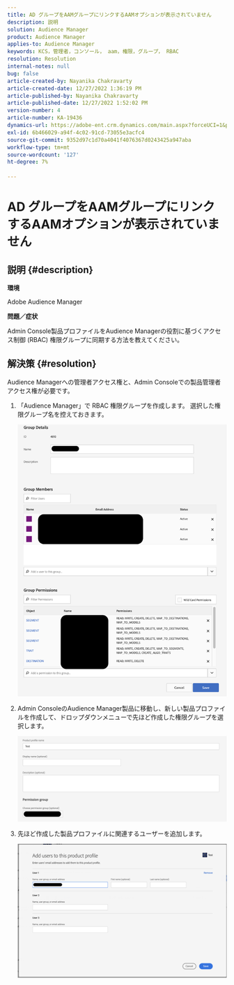 ```yaml
---
title: AD グループをAAMグループにリンクするAAMオプションが表示されていません
description: 説明
solution: Audience Manager
product: Audience Manager
applies-to: Audience Manager
keywords: KCS，管理者，コンソール， aam，権限，グループ， RBAC
resolution: Resolution
internal-notes: null
bug: false
article-created-by: Nayanika Chakravarty
article-created-date: 12/27/2022 1:36:19 PM
article-published-by: Nayanika Chakravarty
article-published-date: 12/27/2022 1:52:02 PM
version-number: 4
article-number: KA-19436
dynamics-url: https://adobe-ent.crm.dynamics.com/main.aspx?forceUCI=1&pagetype=entityrecord&etn=knowledgearticle&id=4e75a46f-eb85-ed11-81ac-6045bd006079
exl-id: 6b466029-a94f-4c02-91cd-73055e3acfc4
source-git-commit: 9352d97c1d70a4041f4076367d0243425a947aba
workflow-type: tm+mt
source-wordcount: '127'
ht-degree: 7%

---
```


# AD グループをAAMグループにリンクするAAMオプションが表示されていません

## 説明 {#description}


<b>環境</b>

Adobe Audience Manager



<b>問題／症状</b>

Admin Console製品プロファイルをAudience Managerの役割に基づくアクセス制御 (RBAC) 権限グループに同期する方法を教えてください。


## 解決策 {#resolution}


Audience Managerへの管理者アクセス権と、Admin Consoleでの製品管理者アクセス権が必要です。

1. 「Audience Manager」で RBAC 権限グループを作成します。 選択した権限グループ名を控えておきます。



   ![](assets/5a5b40de-a9cf-ec11-a7b5-00224809c196.png)
2. Admin ConsoleのAudience Manager製品に移動し、新しい製品プロファイルを作成して、ドロップダウンメニューで先ほど作成した権限グループを選択します。



   ![](assets/2689da02-aacf-ec11-a7b5-00224809c196.png)
3. 先ほど作成した製品プロファイルに関連するユーザーを追加します。



   ![](assets/6a896e46-aacf-ec11-a7b5-00224809c196.png)
